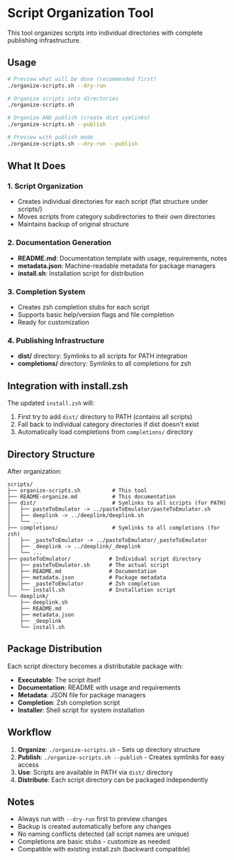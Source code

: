 # Script Organization Tool

This tool organizes scripts into individual directories with complete publishing infrastructure.

## Usage

```bash
# Preview what will be done (recommended first)
./organize-scripts.sh --dry-run

# Organize scripts into directories
./organize-scripts.sh

# Organize AND publish (create dist symlinks)
./organize-scripts.sh --publish

# Preview with publish mode
./organize-scripts.sh --dry-run --publish
```

## What It Does

### 1. Script Organization
- Creates individual directories for each script (flat structure under scripts/)
- Moves scripts from category subdirectories to their own directories
- Maintains backup of original structure

### 2. Documentation Generation
- **README.md**: Documentation template with usage, requirements, notes
- **metadata.json**: Machine-readable metadata for package managers
- **install.sh**: Installation script for distribution

### 3. Completion System
- Creates zsh completion stubs for each script
- Supports basic help/version flags and file completion
- Ready for customization

### 4. Publishing Infrastructure
- **dist/** directory: Symlinks to all scripts for PATH integration
- **completions/** directory: Symlinks to all completions for zsh

## Integration with install.zsh

The updated `install.zsh` will:
1. First try to add `dist/` directory to PATH (contains all scripts)
2. Fall back to individual category directories if dist doesn't exist
3. Automatically load completions from `completions/` directory

## Directory Structure

After organization:
```
scripts/
├── organize-scripts.sh          # This tool
├── README-organize.md           # This documentation
├── dist/                        # Symlinks to all scripts (for PATH)
│   ├── pasteToEmulator -> ../pasteToEmulator/pasteToEmulator.sh
│   ├── deeplink -> ../deeplink/deeplink.sh
│   └── ...
├── completions/                 # Symlinks to all completions (for zsh)
│   ├── _pasteToEmulator -> ../pasteToEmulator/_pasteToEmulator
│   ├── _deeplink -> ../deeplink/_deeplink
│   └── ...
├── pasteToEmulator/            # Individual script directory
│   ├── pasteToEmulator.sh      # The actual script
│   ├── README.md               # Documentation
│   ├── metadata.json           # Package metadata
│   ├── _pasteToEmulator        # Zsh completion
│   └── install.sh              # Installation script
└── deeplink/
    ├── deeplink.sh
    ├── README.md
    ├── metadata.json
    ├── _deeplink
    └── install.sh
```

## Package Distribution

Each script directory becomes a distributable package with:
- **Executable**: The script itself
- **Documentation**: README with usage and requirements
- **Metadata**: JSON file for package managers
- **Completion**: Zsh completion script
- **Installer**: Shell script for system installation

## Workflow

1. **Organize**: `./organize-scripts.sh` - Sets up directory structure
2. **Publish**: `./organize-scripts.sh --publish` - Creates symlinks for easy access
3. **Use**: Scripts are available in PATH via `dist/` directory
4. **Distribute**: Each script directory can be packaged independently

## Notes

- Always run with `--dry-run` first to preview changes
- Backup is created automatically before any changes
- No naming conflicts detected (all script names are unique)
- Completions are basic stubs - customize as needed
- Compatible with existing install.zsh (backward compatible)
